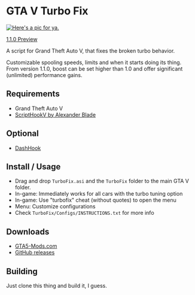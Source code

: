 GTA V Turbo Fix
===============

[![Here's a pic for ya.](https://img.youtube.com/vi/2-IKyusg7mE/0.jpg)](https://www.youtube.com/watch?v=2-IKyusg7mE)

[1.1.0 Preview](https://www.youtube.com/watch?v=6OO_l8Epb5c)

A script for Grand Theft Auto V, that fixes the broken turbo behavior.

Customizable spooling speeds, limits and when it starts doing its thing. From version 1.1.0, boost can be set higher than 1.0 and offer significant (unlimited) performance gains.

## Requirements

* Grand Theft Auto V
* [ScriptHookV by Alexander Blade](http://www.dev-c.com/gtav/scripthookv/)

## Optional

* [DashHook](https://www.gta5-mods.com/tools/dashhook)

## Install / Usage

* Drag and drop `TurboFix.asi` and the `TurboFix` folder to the main GTA V folder.
* In-game: Immediately works for all cars with the turbo tuning option
* In-game: Use "turbofix" cheat (without quotes) to open the menu
* Menu: Customize configurations
* Check `TurboFix/Configs/INSTRUCTIONS.txt` for more info

## Downloads

* [GTA5-Mods.com](https://www.gta5-mods.com/scripts/turbo-fix)
* [GitHub releases](https://github.com/E66666666/GTAVTurboFix/releases)

## Building

Just clone this thing and build it, I guess.
